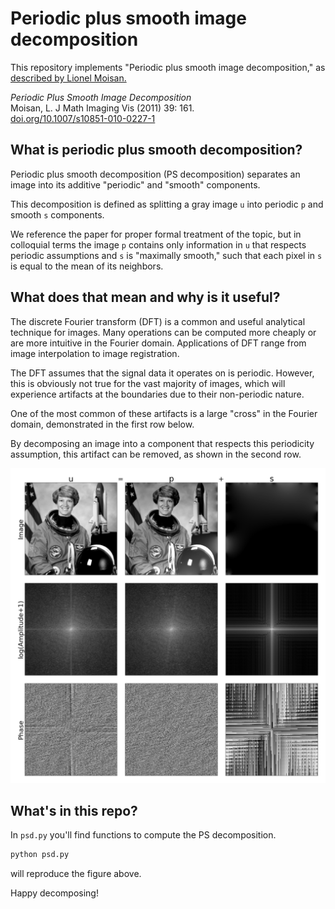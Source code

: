 # Periodic plus smooth image decomposition

This repository implements "Periodic plus smooth image decomposition," as [described by Lionel Moisan.](http://www.math-info.univ-paris5.fr/~moisan/papers/2009-11r.pdf)

*Periodic Plus Smooth Image Decomposition*  
Moisan, L. J Math Imaging Vis (2011) 39: 161.  
[doi.org/10.1007/s10851-010-0227-1](doi.org/10.1007/s10851-010-0227-1)

## What is periodic plus smooth decomposition?

Periodic plus smooth decomposition (PS decomposition) separates an image into its additive "periodic" and "smooth" components.

This decomposition is defined as splitting a gray image `u` into periodic `p` and smooth `s` components.

We reference the paper for proper formal treatment of the topic, but in colloquial terms the image `p` contains only information in `u` that respects periodic assumptions and `s` is "maximally smooth," such that each pixel in `s` is equal to the mean of its neighbors.

## What does that mean and why is it useful?

The discrete Fourier transform (DFT) is a common and useful analytical technique for images. Many operations can be computed more cheaply or are more intuitive in the Fourier domain. Applications of DFT range from image interpolation to image registration.

The DFT assumes that the signal data it operates on is periodic. However, this is obviously not true for the vast majority of images, which will experience artifacts at the boundaries due to their non-periodic nature.

One of the most common of these artifacts is a large "cross" in the Fourier domain, demonstrated in the first row below.

By decomposing an image into a component that respects this periodicity assumption, this artifact can be removed, as shown in the second row.

![Astronaut PS decomp](astronaut_psd.png)

## What's in this repo?

In `psd.py` you'll find functions to compute the PS decomposition.

```bash
python psd.py
```
will reproduce the figure above.

Happy decomposing!
